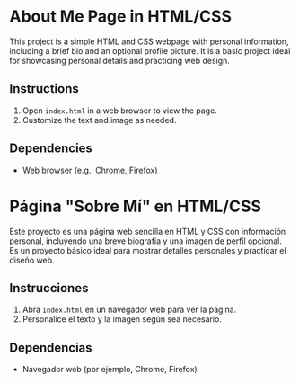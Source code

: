 # About Me Page in HTML/CSS

This project is a simple HTML and CSS webpage with personal information, including a brief bio and an optional profile picture. It is a basic project ideal for showcasing personal details and practicing web design.

## Instructions

1. Open `index.html` in a web browser to view the page.
2. Customize the text and image as needed.

## Dependencies
- Web browser (e.g., Chrome, Firefox)

# Página "Sobre Mí" en HTML/CSS

Este proyecto es una página web sencilla en HTML y CSS con información personal, incluyendo una breve biografía y una imagen de perfil opcional. Es un proyecto básico ideal para mostrar detalles personales y practicar el diseño web.

## Instrucciones

1. Abra `index.html` en un navegador web para ver la página.
2. Personalice el texto y la imagen según sea necesario.

## Dependencias
- Navegador web (por ejemplo, Chrome, Firefox)
